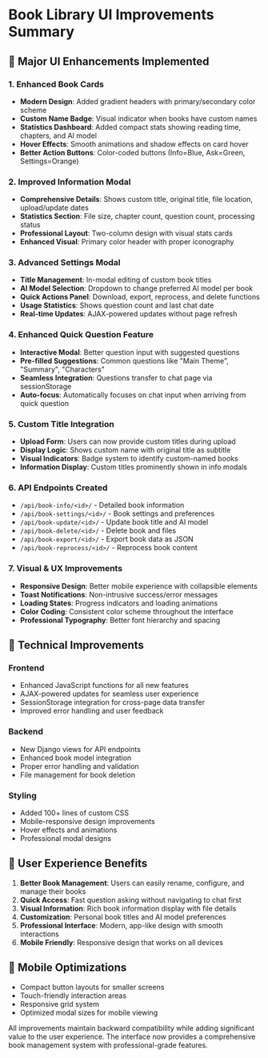 # Book Library UI Improvements Summary

## 🎨 **Major UI Enhancements Implemented**

### **1. Enhanced Book Cards**
- **Modern Design**: Added gradient headers with primary/secondary color scheme
- **Custom Name Badge**: Visual indicator when books have custom names
- **Statistics Dashboard**: Added compact stats showing reading time, chapters, and AI model
- **Hover Effects**: Smooth animations and shadow effects on card hover
- **Better Action Buttons**: Color-coded buttons (Info=Blue, Ask=Green, Settings=Orange)

### **2. Improved Information Modal**
- **Comprehensive Details**: Shows custom title, original title, file location, upload/update dates
- **Statistics Section**: File size, chapter count, question count, processing status
- **Professional Layout**: Two-column design with visual stats cards
- **Enhanced Visual**: Primary color header with proper iconography

### **3. Advanced Settings Modal**
- **Title Management**: In-modal editing of custom book titles
- **AI Model Selection**: Dropdown to change preferred AI model per book
- **Quick Actions Panel**: Download, export, reprocess, and delete functions
- **Usage Statistics**: Shows question count and last chat date
- **Real-time Updates**: AJAX-powered updates without page refresh

### **4. Enhanced Quick Question Feature**
- **Interactive Modal**: Better question input with suggested questions
- **Pre-filled Suggestions**: Common questions like "Main Theme", "Summary", "Characters"
- **Seamless Integration**: Questions transfer to chat page via sessionStorage
- **Auto-focus**: Automatically focuses on chat input when arriving from quick question

### **5. Custom Title Integration**
- **Upload Form**: Users can now provide custom titles during upload
- **Display Logic**: Shows custom name with original title as subtitle
- **Visual Indicators**: Badge system to identify custom-named books
- **Information Display**: Custom titles prominently shown in info modals

### **6. API Endpoints Created**
- `/api/book-info/<id>/` - Detailed book information
- `/api/book-settings/<id>/` - Book settings and preferences
- `/api/book-update/<id>/` - Update book title and AI model
- `/api/book-delete/<id>/` - Delete book and files
- `/api/book-export/<id>/` - Export book data as JSON
- `/api/book-reprocess/<id>/` - Reprocess book content

### **7. Visual & UX Improvements**
- **Responsive Design**: Better mobile experience with collapsible elements
- **Toast Notifications**: Non-intrusive success/error messages
- **Loading States**: Progress indicators and loading animations
- **Color Coding**: Consistent color scheme throughout the interface
- **Professional Typography**: Better font hierarchy and spacing

## 🔧 **Technical Improvements**

### **Frontend**
- Enhanced JavaScript functions for all new features
- AJAX-powered updates for seamless user experience
- SessionStorage integration for cross-page data transfer
- Improved error handling and user feedback

### **Backend**
- New Django views for API endpoints
- Enhanced book model integration
- Proper error handling and validation
- File management for book deletion

### **Styling**
- Added 100+ lines of custom CSS
- Mobile-responsive design improvements
- Hover effects and animations
- Professional modal designs

## 🎯 **User Experience Benefits**

1. **Better Book Management**: Users can easily rename, configure, and manage their books
2. **Quick Access**: Fast question asking without navigating to chat first
3. **Visual Information**: Rich book information display with file details
4. **Customization**: Personal book titles and AI model preferences
5. **Professional Interface**: Modern, app-like design with smooth interactions
6. **Mobile Friendly**: Responsive design that works on all devices

## 📱 **Mobile Optimizations**
- Compact button layouts for smaller screens
- Touch-friendly interaction areas
- Responsive grid system
- Optimized modal sizes for mobile viewing

All improvements maintain backward compatibility while adding significant value to the user experience. The interface now provides a comprehensive book management system with professional-grade features.
